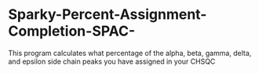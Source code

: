 # Sparky-Percent-Assignment-Completion-SPAC-
This program calculates what percentage of the alpha, beta, gamma, delta, and epsilon side chain peaks you have assigned in your CHSQC
